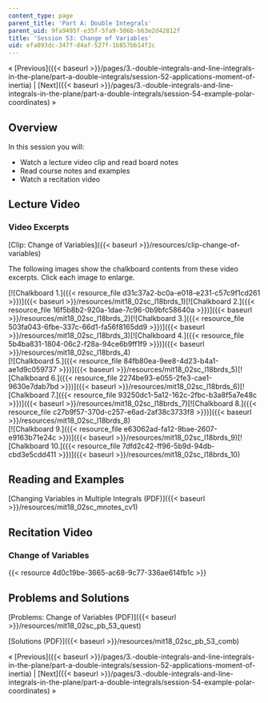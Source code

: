 ```yaml
---
content_type: page
parent_title: 'Part A: Double Integrals'
parent_uid: 9fa9495f-e35f-5fa9-506b-b63e2d42812f
title: 'Session 53: Change of Variables'
uid: efa093dc-347f-d4af-527f-1b857bb14f2c
---
```


« [Previous]({{< baseurl >}}/pages/3.-double-integrals-and-line-integrals-in-the-plane/part-a-double-integrals/session-52-applications-moment-of-inertia) | [Next]({{< baseurl >}}/pages/3.-double-integrals-and-line-integrals-in-the-plane/part-a-double-integrals/session-54-example-polar-coordinates) »

Overview
--------

In this session you will:

*   Watch a lecture video clip and read board notes
*   Read course notes and examples
*   Watch a recitation video

Lecture Video
-------------

### Video Excerpts

[Clip: Change of Variables]({{< baseurl >}}/resources/clip-change-of-variables)

The following images show the chalkboard contents from these video excerpts. Click each image to enlarge.

[![Chalkboard 1.]({{< resource_file d31c37a2-bc0a-e018-e231-c57c9f1cd261 >}})]({{< baseurl >}}/resources/mit18_02sc_l18brds_1)[![Chalkboard 2.]({{< resource_file 16f5b8b2-920a-1dae-7c96-0b9bfc58640a >}})]({{< baseurl >}}/resources/mit18_02sc_l18brds_2)[![Chalkboard 3.]({{< resource_file 503fa043-6fbe-337c-66d1-fa56f8165dd9 >}})]({{< baseurl >}}/resources/mit18_02sc_l18brds_3)[![Chalkboard 4.]({{< resource_file 5b4ba831-1804-06c2-f28a-94ce6b9ff1f9 >}})]({{< baseurl >}}/resources/mit18_02sc_l18brds_4)  
[![Chalkboard 5.]({{< resource_file 84fb80ea-9ee8-4d23-b4a1-ae1d9c059737 >}})]({{< baseurl >}}/resources/mit18_02sc_l18brds_5)[![Chalkboard 6.]({{< resource_file 2274be93-e055-2fe3-cae1-9630e7dab7bd >}})]({{< baseurl >}}/resources/mit18_02sc_l18brds_6)[![Chalkboard 7.]({{< resource_file 93250dc1-5a12-162c-2fbc-b3a8f5a7e48c >}})]({{< baseurl >}}/resources/mit18_02sc_l18brds_7)[![Chalkboard 8.]({{< resource_file c27b9f57-370d-c257-e6ad-2af38c3733f8 >}})]({{< baseurl >}}/resources/mit18_02sc_l18brds_8)  
[![Chalkboard 9.]({{< resource_file e63062ad-fa12-9bae-2607-e9163b71e24c >}})]({{< baseurl >}}/resources/mit18_02sc_l18brds_9)[![Chalkboard 10.]({{< resource_file 7dfd2c42-ff96-5b9d-94db-cbd3e5cdd411 >}})]({{< baseurl >}}/resources/mit18_02sc_l18brds_10)

Reading and Examples
--------------------

[Changing Variables in Multiple Integrals (PDF)]({{< baseurl >}}/resources/mit18_02sc_mnotes_cv1)

Recitation Video
----------------

### Change of Variables

{{< resource 4d0c19be-3665-ac68-9c77-336ae614fb1c >}}

Problems and Solutions
----------------------

[Problems: Change of Variables (PDF)]({{< baseurl >}}/resources/mit18_02sc_pb_53_quest)

[Solutions (PDF)]({{< baseurl >}}/resources/mit18_02sc_pb_53_comb)

« [Previous]({{< baseurl >}}/pages/3.-double-integrals-and-line-integrals-in-the-plane/part-a-double-integrals/session-52-applications-moment-of-inertia) | [Next]({{< baseurl >}}/pages/3.-double-integrals-and-line-integrals-in-the-plane/part-a-double-integrals/session-54-example-polar-coordinates) »
